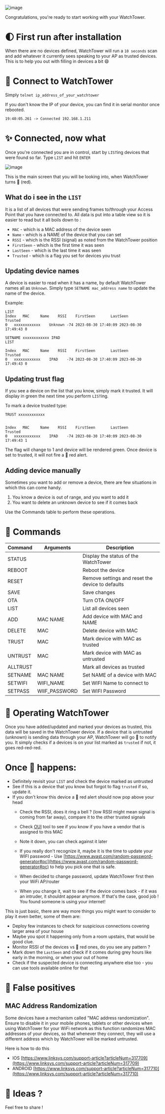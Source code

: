 ![image](https://github.com/invpe/ESPWatchTower/assets/106522950/c9823da1-eb47-4889-aae4-93dc9db5ff06)

Congratulations, you're ready to start working with your WatchTower.

# 🌓 First run after installation

When there are no devices defined, WatchTower will run a `10 seconds` scan and add whatever it currently 
sees speaking to your AP as trusted devices. This is to help you out with filling in devices a bit 😄


# 🔌 Connect to WatchTower

Simply `telnet ip_address_of_your_watchtower`

If you don't know the IP of your device, you can find it in serial monitor once rebooted.

```19:40:05.261 -> Connected 192.168.1.211```

# ✨ Connected, now what

Once you're connected you are in control, start by `LIST`ing devices that were found so far.
Type `LIST` and hit `ENTER`

![image](https://github.com/invpe/ESPWatchTower/assets/106522950/fa70d423-99ec-4a58-acbb-3b9252674347)

This is the main screen that you will be looking into, when WatchTower turns 🛑 (red).

## What do i see in the `LIST`

It is a list of all devices that were sending frames to/through your Access Point that you have connected to.
All data is put into a table view so it is easier to read but it all boils down to :

- `MAC` - which is a MAC address of the device seen
- `Name` - which is a NAME of the device that you can set
- `RSSI` - which is the RSSI (signal) as noted from the WatchTower position
- `FirstSeen` - which is the first time it was seen
- `LastSeen` - which is the last time it was seen
- `Trusted` - which is a flag you set for devices you trust

## Updating device names

A device is easier to read when it has a name, by default WatchTower names all as `Unknown`.
Simply type `SETNAME mac_address name` to update the name of the device.

Example:

```
LIST
Index	MAC		Name	RSSI	FirstSeen		LastSeen		Trusted
0	xxxxxxxxxxxx	Unknown	-74	2023-08-30 17:40:09	2023-08-30 17:49:43	0

SETNAME xxxxxxxxxxxx IPAD
LIST

Index	MAC		Name	RSSI	FirstSeen		LastSeen		Trusted
0	xxxxxxxxxxxx	IPAD	-74	2023-08-30 17:40:09	2023-08-30 17:49:43	0
```


## Updating trust flag
If you see a device on the list that you know, simply mark it trusted.
It will display in green the next time you perform `LIST`ing.

To mark a device trusted type:

 
``` 
TRUST xxxxxxxxxxxx


Index	MAC		Name	RSSI	FirstSeen		LastSeen		Trusted
0	xxxxxxxxxxxx	IPAD	-74	2023-08-30 17:40:09	2023-08-30 17:49:43	1
```

The flag will change to 1 and device will be rendered green.
Once device is set to trusted, it will not fire a 🛑 red alert.

## Adding device manually

Sometimes you want to add or remove a device, there are few situations in which this can come handy.

1. You know a device is out of range, and you want to add it
2. You want to delete an unknown device to see if it comes back

Use the Commands table to perform these operations.



# 📝 Commands

| Command  | Arguments | Description | 
| ------------- | ------------- |------------- |
| STATUS  |   | Display the status of the WatchTower |
| REBOOT  |   | Reboot the device |
| RESET   |   | Remove settings and reset the device to defaults |
| SAVE   |   | Save changes |
| OTA   |   | Turn OTA ON/OFF |
| LIST  |   | List all devices seen |
| ADD | MAC NAME | Add device with MAC and NAME |
| DELETE | MAC | Delete device with MAC |
| TRUST | MAC | Mark device with MAC as trusted |
| UNTRUST | MAC | Mark device with MAC as untrusted |
| ALLTRUST |  | Mark all devices as trusted |
| SETNAME | MAC NAME | Set NAME of a device with MAC |
| SETWIFI | WIFI_NAME | Set WIFI Name to connect to |
| SETPASS | WIIF_PASSWORD | Set WIFI Password |



# 🚢 Operating WatchTower

Once you have added/updated and marked your devices as trusted, this data will be saved in the WatchTower device.
If a device that is untrusted (unknown) is sending data through your AP, WatchTower will go 🛑 to notify you.
It simply checks if a devices is on your list marked as `trusted` if not, it goes red-red-red.

# Once 🔴 happens:

- Definitely revisit your `LIST` and check the device marked as untrusted
- See if this is a device that you know but forgot to flag `trusted` if so, update it.
- If you don't know this device a 🔴 red alert should now pop above your head
  * Check the RSSI, does it ring a bell ? (low RSSI might mean signal is coming from far away), compare it to the other trusted signals
  * Check [OUI](https://www.wireshark.org/tools/oui-lookup.html) tool to see if you know if you have a vendor that is assigned to this MAC
  * Note it down, you can check against it later
  * If you really don't recognize it, maybe it is the time to update your WIFI password - Use [https://www.avast.com/random-password-generator#pc](https://www.avast.com/random-password-generator#pc) to help you pick one that is safe.

  * When decided to change password, update WatchTower first then your WiFi AP/router  
  * When you change it, wait to see if the device comes back - if it was an intruder, it shouldnt appear anymore. If that's the case, good job ! You found someone is using your internet!
    

This is just basic, there are way more things you might want to consider to play it even better, some of them are:

- Deploy few instances to check for suspicious connections covering larger area of your house
- Maybe you spot it happening only from a room upstairs, that would be good clue.
- Monitor RSSI of the devices vs 🔴 red ones, do you see any pattern ?
- Mark down the `LastSeen` and check if it comes during grey hours like early in the morning, or when your out of home
- Check if the suspected device is connecting anywhere else too - you can use tools available online for that
  

 
# 📱 False positives

## MAC Address Randomization
Some devices have a mechanism called "MAC address randomization".
Ensure to disable it in your mobile phones, tablets or other devices when using WatchTower for your WiFi network as this function randomizes MAC addresses of your devices,
so that whenever they connect, they will use a different address which by WatchTower will be marked untrusted.

Here is how to do this 
- IOS [https://www.linksys.com/support-article?articleNum=317709](https://www.linksys.com/support-article?articleNum=317709) 
- ANDROID [https://www.linksys.com/support-article?articleNum=317710](https://www.linksys.com/support-article?articleNum=317710)


# 🎇 Ideas ?

Feel free to share !





